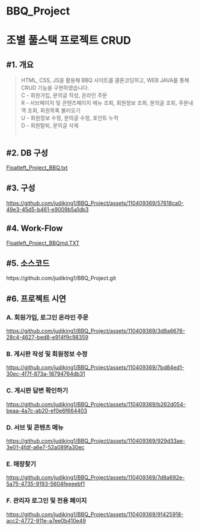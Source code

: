 # BBQ_Project

<h1>조별 풀스택 프로젝트 CRUD</h1>

<h2>#1. 개요</h2>

> HTML, CSS, JS을 활용해 BBQ 사이트를 클론코딩하고, WEB JAVA를 통해 CRUD 기능을 구현하였습니다.<br>
> C - 회원가입, 문의글 작성, 온라인 주문<br>
> R - 서브페이지 및 콘텐츠페이지 메뉴 조회, 회원정보 조회, 문의글 조회, 주문내역 조회, 회원목록 불러오기<br>
> U - 회원정보 수정, 문의글 수정, 포인트 누적<br>
> D - 회원탈퇴, 문의글 삭제
<br><br>


<h2>#2. DB 구성</h2>

[Floatleft_Project_BBQ.txt](https://github.com/judiking1/BBQ_Project/files/11876988/Floatleft_Project_BBQ.txt)

<h2>#3. 구성</h2>

https://github.com/judiking1/BBQ_Project/assets/110409369/57618ca0-49e3-45d5-b461-e9009b5a1db3


<h2>#4. Work-Flow</h2>

[Floatleft_Project_BBQmd.TXT](https://github.com/judiking1/BBQ_Project/files/11877052/Floatleft_Project_BBQmd.TXT)


<h2>#5. 소스코드</h2>
https://github.com/judiking1/BBQ_Project.git


<h2>#6. 프로젝트 시연</h2>

  <h3>A. 회원가입, 로그인 온라인 주문</h3>

  https://github.com/judiking1/BBQ_Project/assets/110409369/3d8a6676-28c4-4627-bed8-e914f9c98359

  <h3>B. 게시판 작성 및 회원정보 수정</h3>

  https://github.com/judiking1/BBQ_Project/assets/110409369/7bd84ed1-30ec-4f7f-873a-18794764db31
  
  <h3>C. 게시판 답변 확인하기</h3>

  https://github.com/judiking1/BBQ_Project/assets/110409369/b262d054-beaa-4a7c-ab20-ef0e6f664403

  <h3>D. 서브 및 콘텐츠 메뉴</h3>

  https://github.com/judiking1/BBQ_Project/assets/110409369/929d33ae-3e01-4fdf-a6e7-52a089fa30ec

  <h3>E. 매장찾기</h3>

  https://github.com/judiking1/BBQ_Project/assets/110409369/7d8a692e-5a75-4735-9193-5604feeeebf1

  <h3>F. 관리자 로그인 및 전용 페이지</h3>

  https://github.com/judiking1/BBQ_Project/assets/110409369/91425918-acc2-4772-911e-a7ee0b410e49




